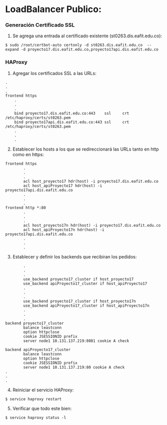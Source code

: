 # LoadBalancer Publico:

### Generación Certificado SSL
1. Se agrega una entrada al certificado existente (st0263.dis.eafit.edu.co):
```
$ sudo /root/certbot-auto certonly -d st0263.dis.eafit.edu.co  --expand -d proyecto17.dis.eafit.edu.co,proyecto17api.dis.eafit.edu.co
```

### HAProxy
1. Agregar los certificados SSL a las URLs:
```
.
.
.
frontend https
    .
    .
    .
    bind proyecto17.dis.eafit.edu.co:443    ssl     crt     /etc/haproxy/certs/st0263.pem
    bind proyecto17api.dis.eafit.edu.co:443 ssl     crt     /etc/haproxy/certs/st0263.pem
    .
    .
    .
```
2. Establecer los hosts a los que se redireccionará las URLs tanto en http como en https:
```
frontend https
        .
        .
        .
        acl host_proyecto17 hdr(host) -i proyecto17.dis.eafit.edu.co
        acl host_apiProyecto17 hdr(host) -i proyecto17api.dis.eafit.edu.co
        .
        .
        .
frontend http *:80
        .
        .
        .
        acl host_proyecto17n hdr(host) -i proyecto17.dis.eafit.edu.co
        acl host_apiProyecto17n hdr(host) -i proyecto17api.dis.eafit.edu.co
        .
        .
        .
```
3. Establecer y definir los backends que recibiran los pedidos:
```
        .
        .
        .
        use_backend proyecto17_cluster if host_proyecto17
        use_backend apiProyecto17_cluster if host_apiProyecto17
        .
        .
        .
        use_backend proyecto17_cluster if host_proyecto17n
        use_backend apiProyecto17_cluster if host_apiProyecto17n
        .
        .
        .
backend proyecto17_cluster
        balance leastconn
        option httpclose
        cookie JSESSIONID prefix
        server node1 10.131.137.219:8081 cookie A check

backend apiProyecto17_cluster
        balance leastconn
        option httpclose
        cookie JSESSIONID prefix
        server node1 10.131.137.219:80 cookie A check
.
.
.
```
4. Reiniciar el servicio HAProxy:
```
$ service haproxy restart
```
5. Verificar que todo este bien:
```
$ service haproxy status -l
```
